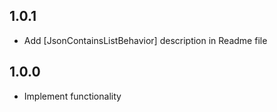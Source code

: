 ## 1.0.1
- Add [JsonContainsListBehavior] description in Readme file

## 1.0.0

- Implement functionality

